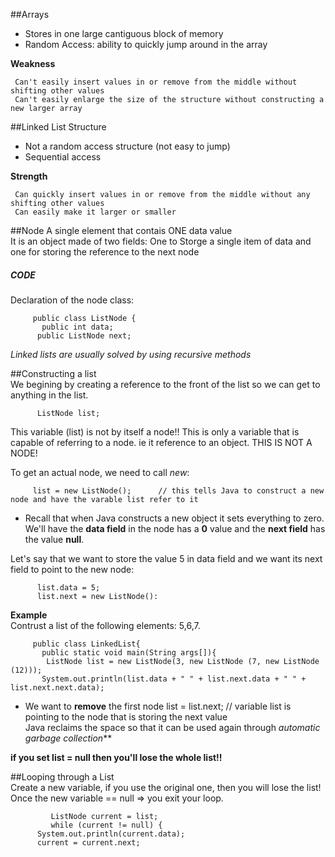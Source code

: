 ##Arrays 
  * Stores in one large cantiguous block of memory 
  * Random Access: ability to quickly jump around in the array 
  
**Weakness** 

     Can't easily insert values in or remove from the middle without shifting other values
     Can't easily enlarge the size of the structure without constructing a new larger array


##Linked List Structure
  * Not a random access structure (not easy to jump)
  * Sequential access 

    
**Strength** 

     Can quickly insert values in or remove from the middle without any shifting other values
     Can easily make it larger or smaller

##Node 
  A single element that contais ONE data value  
  It is an object made of two fields: One to Storge a single item of data and one for storing the reference to the next node   

##### CODE 
  Declaration of the node class:     
  
         public class ListNode {  
           public int data;  
          public ListNode next;   
  
_Linked lists are usually solved by using recursive methods_  

##Constructing a list  
We begining by creating a reference to the front of the list so we can get to anything in the list.  
  
          ListNode list;   
  
This variable (list) is not by itself a node!! This is only a variable that is capable of referring to a node. ie it reference to an object. THIS IS NOT A NODE!  
  
To get an actual node, we need to call _new_:  
  
         list = new ListNode();      // this tells Java to construct a new node and have the varable list refer to it   
  
 * Recall that when Java constructs a new object it sets everything to zero.  
 We'll have the **data field** in the node has a  **0** value and the **next field** has the value **null**.  

Let's say that we want to store the value 5 in data field and we want its next field to point to the new node:  
  
          list.data = 5;  
          list.next = new ListNode():  
    
**Example**   
Contrust a list of the following elements: 5,6,7.
  
  
         public class LinkedList{  
           public static void main(String args[]){  
            ListNode list = new ListNode(3, new ListNode (7, new ListNode (12)));    
           System.out.println(list.data + " " + list.next.data + " " + list.next.next.data);    
    
    
* We want to **remove** the first node
         list = list.next;  // variable list is pointing to the node that is storing the next value  
Java reclaims the space so that it can be used again through _automatic garbage collection_**  
  
**if you set list = null then you'll lose the whole list!!**

##Looping through a List  
Create a new variable, if you use the original one, then you will lose the list!  
Once the new variable == null =>  you exit your loop.
  
  
             ListNode current = list;   
             while (current != null) {  
		  System.out.println(current.data);  
		  current = current.next;  
	    	  
	    	  
	    	  











